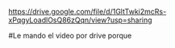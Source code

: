 https://drive.google.com/file/d/1GltTwki2mcRs-xPqgyLoadlOsQ86zQqn/view?usp=sharing

#Le mando el video por drive porque 
